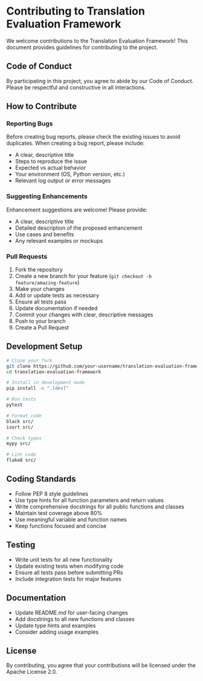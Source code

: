 # Contributing to Translation Evaluation Framework

We welcome contributions to the Translation Evaluation Framework! This document provides guidelines for contributing to the project.

## Code of Conduct

By participating in this project, you agree to abide by our Code of Conduct. Please be respectful and constructive in all interactions.

## How to Contribute

### Reporting Bugs

Before creating bug reports, please check the existing issues to avoid duplicates. When creating a bug report, please include:

- A clear, descriptive title
- Steps to reproduce the issue
- Expected vs actual behavior
- Your environment (OS, Python version, etc.)
- Relevant log output or error messages

### Suggesting Enhancements

Enhancement suggestions are welcome! Please provide:

- A clear, descriptive title
- Detailed description of the proposed enhancement
- Use cases and benefits
- Any relevant examples or mockups

### Pull Requests

1. Fork the repository
2. Create a new branch for your feature (`git checkout -b feature/amazing-feature`)
3. Make your changes
4. Add or update tests as necessary
5. Ensure all tests pass
6. Update documentation if needed
7. Commit your changes with clear, descriptive messages
8. Push to your branch
9. Create a Pull Request

## Development Setup

```bash
# Clone your fork
git clone https://github.com/your-username/translation-evaluation-framework.git
cd translation-evaluation-framework

# Install in development mode
pip install -e ".[dev]"

# Run tests
pytest

# Format code
black src/
isort src/

# Check types
mypy src/

# Lint code
flake8 src/
```

## Coding Standards

- Follow PEP 8 style guidelines
- Use type hints for all function parameters and return values
- Write comprehensive docstrings for all public functions and classes
- Maintain test coverage above 80%
- Use meaningful variable and function names
- Keep functions focused and concise

## Testing

- Write unit tests for all new functionality
- Update existing tests when modifying code
- Ensure all tests pass before submitting PRs
- Include integration tests for major features

## Documentation

- Update README.md for user-facing changes
- Add docstrings to all new functions and classes
- Update type hints and examples
- Consider adding usage examples

## License

By contributing, you agree that your contributions will be licensed under the Apache License 2.0.
